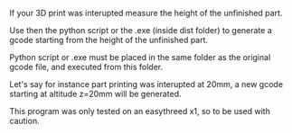 If your 3D print was interupted measure the height of the unfinished part.

Use then the python script or the .exe (inside dist folder) to generate a gcode starting from the height of the unfinished part.

Python script or .exe must be placed in the same folder as the original gcode file, and executed from this folder.

Let's say for instance part printing was interupted at 20mm, a new gcode starting at altitude z=20mm will be generated. 

This program was only tested on an easythreed x1, so to be used with caution.
